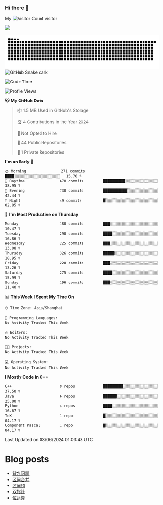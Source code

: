 ### Hi there 👋

My ![Visitor Count](https://profile-counter.glitch.me/bugcat9/count.svg) visitor
<!--
**bugcat9/bugcat9** is a ✨ _special_ ✨ repository because its `README.md` (this file) appears on your GitHub profile.

Here are some ideas to get you started:

- 🔭 I’m currently working on ...
- 🌱 I’m currently learning ...
- 👯 I’m looking to collaborate on ...
- 🤔 I’m looking for help with ...
- 💬 Ask me about ...
- 📫 How to reach me: ...
- 😄 Pronouns: ...
- ⚡ Fun fact: ...
-->
![](https://github-readme-stats.vercel.app/api?username=bugcat9)

![GitHub Snake Light](https://raw.githubusercontent.com/bugcat9/bugcat9/output/github-contribution-grid-snake.svg#gh-light-mode-only)
![GitHub Snake dark](github-snake-dark.svg#gh-dark-mode-only)


<!--START_SECTION:waka-->
![Code Time](http://img.shields.io/badge/Code%20Time-921%20hrs%206%20mins-blue)

![Profile Views](http://img.shields.io/badge/Profile%20Views-0-blue)

**🐱 My GitHub Data** 

> 📦 1.5 MB Used in GitHub's Storage 
 > 
> 🏆 4 Contributions in the Year 2024
 > 
> 🚫 Not Opted to Hire
 > 
> 📜 44 Public Repositories 
 > 
> 🔑 1 Private Repositories 
 > 
**I'm an Early 🐤** 

```text
🌞 Morning                271 commits         ████░░░░░░░░░░░░░░░░░░░░░   15.76 % 
🌆 Daytime                670 commits         ██████████░░░░░░░░░░░░░░░   38.95 % 
🌃 Evening                730 commits         ███████████░░░░░░░░░░░░░░   42.44 % 
🌙 Night                  49 commits          █░░░░░░░░░░░░░░░░░░░░░░░░   02.85 % 
```
📅 **I'm Most Productive on Thursday** 

```text
Monday                   180 commits         ███░░░░░░░░░░░░░░░░░░░░░░   10.47 % 
Tuesday                  290 commits         ████░░░░░░░░░░░░░░░░░░░░░   16.86 % 
Wednesday                225 commits         ███░░░░░░░░░░░░░░░░░░░░░░   13.08 % 
Thursday                 326 commits         █████░░░░░░░░░░░░░░░░░░░░   18.95 % 
Friday                   228 commits         ███░░░░░░░░░░░░░░░░░░░░░░   13.26 % 
Saturday                 275 commits         ████░░░░░░░░░░░░░░░░░░░░░   15.99 % 
Sunday                   196 commits         ███░░░░░░░░░░░░░░░░░░░░░░   11.40 % 
```


📊 **This Week I Spent My Time On** 

```text
🕑︎ Time Zone: Asia/Shanghai

💬 Programming Languages: 
No Activity Tracked This Week

🔥 Editors: 
No Activity Tracked This Week

🐱‍💻 Projects: 
No Activity Tracked This Week

💻 Operating System: 
No Activity Tracked This Week
```

**I Mostly Code in C++** 

```text
C++                      9 repos             █████████░░░░░░░░░░░░░░░░   37.50 % 
Java                     6 repos             ██████░░░░░░░░░░░░░░░░░░░   25.00 % 
Python                   4 repos             ████░░░░░░░░░░░░░░░░░░░░░   16.67 % 
TeX                      1 repo              █░░░░░░░░░░░░░░░░░░░░░░░░   04.17 % 
Component Pascal         1 repo              █░░░░░░░░░░░░░░░░░░░░░░░░   04.17 % 
```




 Last Updated on 03/06/2024 01:03:48 UTC
<!--END_SECTION:waka-->
# Blog posts
<!-- BLOG-POST-LIST:START -->
- [背包问题](https://bugcat.top/2023/09/03/%E7%AE%97%E6%B3%95%E5%AD%A6%E4%B9%A0/9.%E8%83%8C%E5%8C%85%E9%97%AE%E9%A2%98/)
- [区间合并](https://bugcat.top/2023/08/06/%E7%AE%97%E6%B3%95%E5%AD%A6%E4%B9%A0/8.%E5%8C%BA%E9%97%B4%E5%90%88%E5%B9%B6/)
- [区间和](https://bugcat.top/2023/08/06/%E7%AE%97%E6%B3%95%E5%AD%A6%E4%B9%A0/7.%E5%8C%BA%E9%97%B4%E5%92%8C/)
- [双指针](https://bugcat.top/2023/08/06/%E7%AE%97%E6%B3%95%E5%AD%A6%E4%B9%A0/6.%E5%8F%8C%E6%8C%87%E9%92%88/)
- [位运算](https://bugcat.top/2023/08/06/%E7%AE%97%E6%B3%95%E5%AD%A6%E4%B9%A0/5.%E4%BD%8D%E8%BF%90%E7%AE%97/)
<!-- BLOG-POST-LIST:END -->
